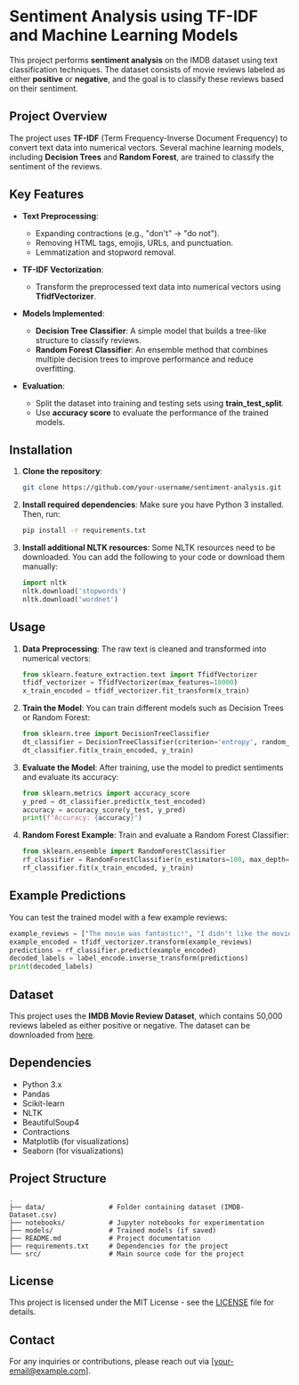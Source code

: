 
# Sentiment Analysis using TF-IDF and Machine Learning Models

This project performs **sentiment analysis** on the IMDB dataset using text classification techniques. The dataset consists of movie reviews labeled as either **positive** or **negative**, and the goal is to classify these reviews based on their sentiment.

## Project Overview

The project uses **TF-IDF** (Term Frequency-Inverse Document Frequency) to convert text data into numerical vectors. Several machine learning models, including **Decision Trees** and **Random Forest**, are trained to classify the sentiment of the reviews.

## Key Features

- **Text Preprocessing**: 
  - Expanding contractions (e.g., "don't" → "do not").
  - Removing HTML tags, emojis, URLs, and punctuation.
  - Lemmatization and stopword removal.
  
- **TF-IDF Vectorization**: 
  - Transform the preprocessed text data into numerical vectors using **TfidfVectorizer**.

- **Models Implemented**:
  - **Decision Tree Classifier**: A simple model that builds a tree-like structure to classify reviews.
  - **Random Forest Classifier**: An ensemble method that combines multiple decision trees to improve performance and reduce overfitting.

- **Evaluation**: 
  - Split the dataset into training and testing sets using **train_test_split**.
  - Use **accuracy score** to evaluate the performance of the trained models.

## Installation

1. **Clone the repository**:
   ```bash
   git clone https://github.com/your-username/sentiment-analysis.git
   ```

2. **Install required dependencies**:
   Make sure you have Python 3 installed. Then, run:
   ```bash
   pip install -r requirements.txt
   ```

3. **Install additional NLTK resources**:
   Some NLTK resources need to be downloaded. You can add the following to your code or download them manually:
   ```python
   import nltk
   nltk.download('stopwords')
   nltk.download('wordnet')
   ```

## Usage

1. **Data Preprocessing**:
   The raw text is cleaned and transformed into numerical vectors:
   ```python
   from sklearn.feature_extraction.text import TfidfVectorizer
   tfidf_vectorizer = TfidfVectorizer(max_features=10000)
   x_train_encoded = tfidf_vectorizer.fit_transform(x_train)
   ```

2. **Train the Model**:
   You can train different models such as Decision Trees or Random Forest:
   ```python
   from sklearn.tree import DecisionTreeClassifier
   dt_classifier = DecisionTreeClassifier(criterion='entropy', random_state=42)
   dt_classifier.fit(x_train_encoded, y_train)
   ```

3. **Evaluate the Model**:
   After training, use the model to predict sentiments and evaluate its accuracy:
   ```python
   from sklearn.metrics import accuracy_score
   y_pred = dt_classifier.predict(x_test_encoded)
   accuracy = accuracy_score(y_test, y_pred)
   print(f"Accuracy: {accuracy}")
   ```

4. **Random Forest Example**:
   Train and evaluate a Random Forest Classifier:
   ```python
   from sklearn.ensemble import RandomForestClassifier
   rf_classifier = RandomForestClassifier(n_estimators=100, max_depth=5, random_state=42)
   rf_classifier.fit(x_train_encoded, y_train)
   ```

## Example Predictions

You can test the trained model with a few example reviews:

```python
example_reviews = ["The movie was fantastic!", "I didn't like the movie at all."]
example_encoded = tfidf_vectorizer.transform(example_reviews)
predictions = rf_classifier.predict(example_encoded)
decoded_labels = label_encode.inverse_transform(predictions)
print(decoded_labels)
```

## Dataset

This project uses the **IMDB Movie Review Dataset**, which contains 50,000 reviews labeled as either positive or negative. The dataset can be downloaded from [here](https://www.kaggle.com/lakshmi25npathi/imdb-dataset-of-50k-movie-reviews).

## Dependencies

- Python 3.x
- Pandas
- Scikit-learn
- NLTK
- BeautifulSoup4
- Contractions
- Matplotlib (for visualizations)
- Seaborn (for visualizations)

## Project Structure

```
.
├── data/                # Folder containing dataset (IMDB-Dataset.csv)
├── notebooks/           # Jupyter notebooks for experimentation
├── models/              # Trained models (if saved)
├── README.md            # Project documentation
├── requirements.txt     # Dependencies for the project
└── src/                 # Main source code for the project
```

## License

This project is licensed under the MIT License - see the [LICENSE](LICENSE) file for details.

## Contact

For any inquiries or contributions, please reach out via [your-email@example.com].

